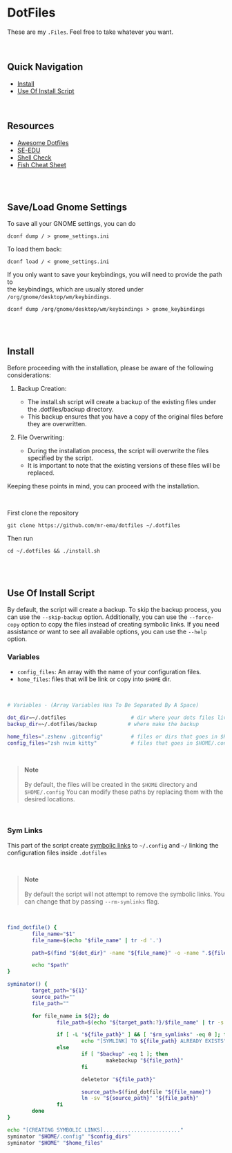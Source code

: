 # DotFiles
These are my `.Files`. Feel free to take whatever you want.

</br>

## Quick Navigation
- [Install](https://github.com/mr-ema/dotfiles#resources)
- [Use Of Install Script](https://github.com/mr-ema/dotfiles#use-of-install-script)

</br>

## Resources
- [Awesome Dotfiles](https://github.com/webpro/awesome-dotfiles)
- [SE-EDU](https://se-education.org/learningresources/contents/dotfiles/Dotfiles.html)
- [Shell Check](https://www.shellcheck.net/)
- [Fish Cheat Sheet](https://devhints.io/fish-shell)

</br>
</br>

## Save/Load Gnome Settings
To save all your GNOME settings, you can do
```
dconf dump / > gnome_settings.ini
```

To load them back:
```
dconf load / < gnome_settings.ini
```

If you only want to save your keybindings, you will need to provide the path to \
the keybindings, which are usually stored under `/org/gnome/desktop/wm/keybindings`.
```
dconf dump /org/gnome/desktop/wm/keybindings > gnome_keybindings
```

</br>
</br>

## Install
Before proceeding with the installation, please be aware of the following considerations:

1. Backup Creation:
    - The install.sh script will create a backup of the existing files under the .dotfiles/backup directory.
    - This backup ensures that you have a copy of the original files before they are overwritten.

2. File Overwriting:
    - During the installation process, the script will overwrite the files specified by the script.
    - It is important to note that the existing versions of these files will be replaced.

Keeping these points in mind, you can proceed with the installation.

</br>

First clone the repository
```
git clone https://github.com/mr-ema/dotfiles ~/.dotfiles
```
Then run
```
cd ~/.dotfiles && ./install.sh
```

</br>
</br>

## Use Of Install Script
By default, the script will create a backup. To skip the backup process,
you can use the `--skip-backup` option. Additionally, you can use the
`--force-copy` option to copy the files instead of creating symbolic
links. If you need assistance or want to see all available options,
you can use the `--help` option.

### Variables
- `config_files`: An array with the name of your configuration files.
- `home_files`: files that will be link or copy into `$HOME` dir.

</br>

```bash
# Variables - (Array Variables Has To Be Separated By A Space)

dot_dir=~/.dotfiles                     # dir where your dots files live
backup_dir=~/.dotfiles/backup          # where make the backup

home_files=".zshenv .gitconfig"         # files or dirs that goes in $HOME
config_files="zsh nvim kitty"           # files that goes in $HOME/.config
```

</br>

> __Note__\
> \
> By default, the files will be created in the `$HOME` directory and `$HOME/.config`
> You can modify these paths by replacing them with the desired locations.

</br>

### Sym Links
This part of the script create [symbolic links](https://www.futurelearn.com/info/courses/linux-for-bioinformatics/0/steps/201767)
to `~/.config` and `~/` linking the configuration files inside `.dotfiles`

</br>

> __Note__\
> \
> By default the script will not attempt to remove the symbolic links.
> You can change that by passing `--rm-symlinks` flag.

</br>

```bash
find_dotfile() {
        file_name="$1"
        file_name=$(echo "$file_name" | tr -d '.')

        path=$(find "${dot_dir}" -name "${file_name}" -o -name ".${file_name}" | head -n 1)

        echo "$path"
}

syminator() {
        target_path="${1}"
        source_path=""
        file_path=""

        for file_name in ${2}; do
                file_path=$(echo "${target_path:?}/$file_name" | tr -s '/')

                if [ -L "${file_path}" ] && [ "$rm_symlinks" -eq 0 ]; then
                        echo "[SYMLINK] TO ${file_path} ALREADY EXISTS"
                else
                        if [ "$backup" -eq 1 ]; then
                                makebackup "${file_path}"
                        fi

                        deletetor "${file_path}"

                        source_path=$(find_dotfile "${file_name}")
                        ln -sv "${source_path}" "${file_path}"
                fi
        done
}

echo "[CREATING SYMBOLIC LINKS]........................."
syminator "$HOME/.config" "$config_dirs"
syminator "$HOME" "$home_files"
```
